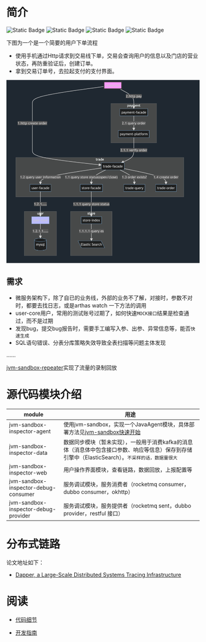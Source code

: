 # 简介
![Static Badge](https://img.shields.io/badge/jvm_sandbox-1.4.0-blue)
![Static Badge](https://img.shields.io/badge/http--yellow)
![Static Badge](https://img.shields.io/badge/dubbo-3.0-red)
![Static Badge](https://img.shields.io/badge/jdbc--green)

下图为一个是一个简要的用户下单流程
- 使用手机通过Http请求到交易线下单，交易会查询用户的信息以及门店的营业状态，再防重验证后，创建订单。
- 拿到交易订单号，去拉起支付的支付界面。

![flow.png](doc%2Fimg%2Fflow.png)

## 需求
- 微服务架构下，除了自已的业务线，外部的业务不了解，对接时，参数不对时，都要去找日志，或是arthas watch 一下方法的调用
- user-core用户，常用的测试账号过期了，如何快速`MOCK接口`结果是检查通过，而不是过期
- 发现bug，提交bug报告时，需要手工编写入参、出参、异常信息等，能否`快速生成`
- SQL语句错误、分表分库策略失效导致全表扫描等问题主体发现

……


[jvm-sandbox-repeater](https://github.com/alibaba/jvm-sandbox-repeater)实现了流量的录制回放

# 源代码模块介绍



| module                               | 用途 |
|--------------------------------------|----|
| jvm-sandbox-inspector-agent          | 使用jvm-sandbox，实现一个JavaAgent模块，具体部署方法见[jvm-sandbox快速开始](https://github.com/alibaba/jvm-sandbox/wiki/USER-QUICK-START)|
| jvm-sandbox-inspector-data           | 数据同步模块（暂未实现），一般用于消费kafka的消息体（消息体中包含接口参数、响应等信息）保存到存储引擎中（ElasticSearch）。`不采样的话，数据量很大`   |
| jvm-sandbox-inspector-web            | 用户操作界面模块，查看链路，数据回放，上报配置等   |
| jvm-sandbox-inspector-debug-consumer | 服务调试模块，服务消费者（rocketmq consumer，dubbo consumer，okhttp）   |
| jvm-sandbox-inspector-debug-provider | 服务调试模块，服务提供者（rocketmq sent，dubbo provider，restful 接口）   |



# 分布式链路
论文地址如下：
-  [ Dapper, a Large-Scale Distributed Systems Tracing Infrastructure](https://storage.googleapis.com/gweb-research2023-media/pubtools/pdf/36356.pdf  )


# 阅读

- [代码细节](doc%2Fnotes.md)

- [开发指南](doc%2Fguide.md)